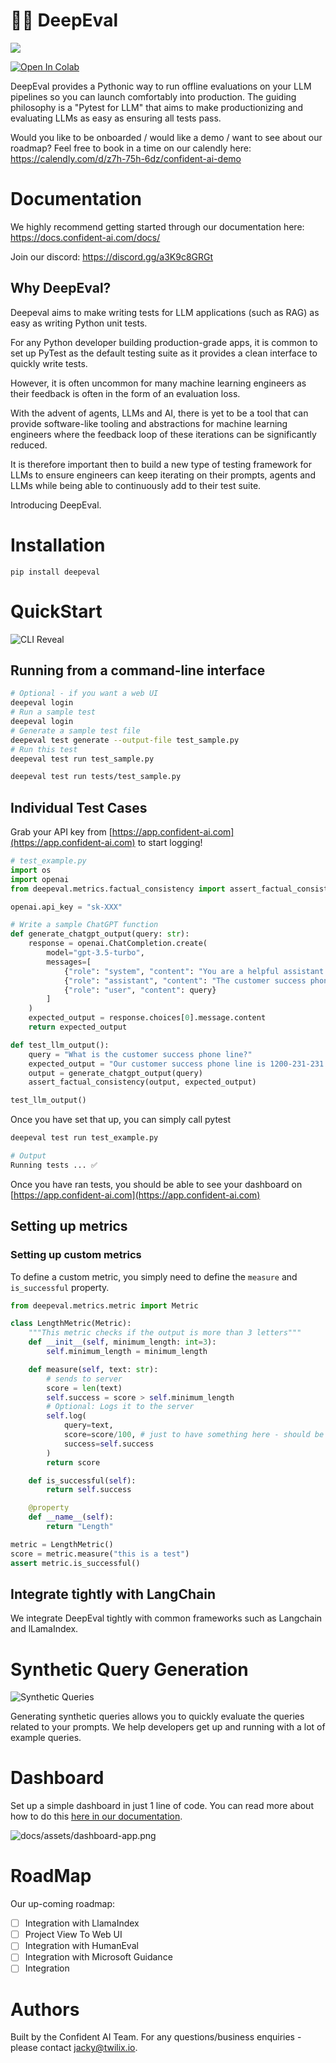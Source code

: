 # 👩‍⚖️ DeepEval

[![](https://dcbadge.vercel.app/api/server/a3K9c8GRGt)](https://discord.gg/a3K9c8GRGt)

<a target="_blank" href="https://colab.research.google.com/drive/1HxPWwNdNnq6cLkMh4NQ_pAAPgd8vlOly?usp=sharing">
  <img src="https://colab.research.google.com/assets/colab-badge.svg" alt="Open In Colab"/>
</a>

DeepEval provides a Pythonic way to run offline evaluations on your LLM pipelines so you can launch comfortably into production. The guiding philosophy is a "Pytest for LLM" that aims to make productionizing and evaluating LLMs as easy as ensuring all tests pass.

Would you like to be onboarded / would like a demo / want to see about our roadmap? Feel free to book in a time on our calendly here: https://calendly.com/d/z7h-75h-6dz/confident-ai-demo

# Documentation

We highly recommend getting started through our documentation here: https://docs.confident-ai.com/docs/

Join our discord: https://discord.gg/a3K9c8GRGt

## Why DeepEval?

Deepeval aims to make writing tests for LLM applications (such as RAG) as easy as writing Python unit tests.

For any Python developer building production-grade apps, it is common to set up PyTest as the default testing suite as it provides a clean interface to quickly write tests.

However, it is often uncommon for many machine learning engineers as their feedback is often in the form of an evaluation loss.

With the advent of agents, LLMs and AI, there is yet to be a tool that can provide software-like tooling and abstractions for machine learning engineers where the feedback loop of these iterations can be significantly reduced.

It is therefore important then to build a new type of testing framework for LLMs to ensure engineers can keep iterating on their prompts, agents and LLMs while being able to continuously add to their test suite.

Introducing DeepEval.

# Installation

```
pip install deepeval
```

# QuickStart

![CLI Reveal](docs/assets/deepeval-cli-reveal.png)

## Running from a command-line interface

```bash
# Optional - if you want a web UI
deepeval login
# Run a sample test
deepeval login
# Generate a sample test file
deepeval test generate --output-file test_sample.py
# Run this test
deepeval test run test_sample.py
```

```bash
deepeval test run tests/test_sample.py
```

## Individual Test Cases

Grab your API key from [https://app.confident-ai.com](https://app.confident-ai.com) to start logging!

```python
# test_example.py
import os
import openai
from deepeval.metrics.factual_consistency import assert_factual_consistency

openai.api_key = "sk-XXX"

# Write a sample ChatGPT function
def generate_chatgpt_output(query: str):
    response = openai.ChatCompletion.create(
        model="gpt-3.5-turbo",
        messages=[
            {"role": "system", "content": "You are a helpful assistant."},
            {"role": "assistant", "content": "The customer success phone line is 1200-231-231 and the customer success state is in Austin."},
            {"role": "user", "content": query}
        ]
    )
    expected_output = response.choices[0].message.content
    return expected_output

def test_llm_output():
    query = "What is the customer success phone line?"
    expected_output = "Our customer success phone line is 1200-231-231."
    output = generate_chatgpt_output(query)
    assert_factual_consistency(output, expected_output)

test_llm_output()
```

Once you have set that up, you can simply call pytest

```bash
deepeval test run test_example.py

# Output
Running tests ... ✅
```

Once you have ran tests, you should be able to see your dashboard on [https://app.confident-ai.com](https://app.confident-ai.com)

## Setting up metrics

### Setting up custom metrics

To define a custom metric, you simply need to define the `measure` and `is_successful` property.

```python
from deepeval.metrics.metric import Metric

class LengthMetric(Metric):
    """This metric checks if the output is more than 3 letters"""
    def __init__(self, minimum_length: int=3):
        self.minimum_length = minimum_length

    def measure(self, text: str):
        # sends to server
        score = len(text)
        self.success = score > self.minimum_length
        # Optional: Logs it to the server
        self.log(
            query=text,
            score=score/100, # just to have something here - should be between 0 and 1
            success=self.success
        )
        return score

    def is_successful(self):
        return self.success

    @property
    def __name__(self):
        return "Length"

metric = LengthMetric()
score = metric.measure("this is a test")
assert metric.is_successful()
```

## Integrate tightly with LangChain

We integrate DeepEval tightly with common frameworks such as Langchain and lLamaIndex.

# Synthetic Query Generation

![Synthetic Queries](assets/synthetic-query-generation.png)

Generating synthetic queries allows you to quickly evaluate the queries related to your prompts.
We help developers get up and running with a lot of example queries.

# Dashboard

Set up a simple dashboard in just 1 line of code. You can read more about how to do this [here in our documentation](https://docs.confident-ai.com/docs/quickstart/dashboard-app).

![docs/assets/dashboard-app.png](docs/assets/dashboard-screenshot.png)

# RoadMap

Our up-coming roadmap:

- [ ] Integration with LlamaIndex
- [ ] Project View To Web UI
- [ ] Integration with HumanEval
- [ ] Integration with Microsoft Guidance
- [ ] Integration

# Authors

Built by the Confident AI Team. For any questions/business enquiries - please contact jacky@twilix.io.
